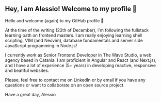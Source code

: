 ## Hey, I am Alessio! Welcome to my profile 👋

Hello and welcome (again) to my GitHub profile 🚀

At the time of the writing (23th of December), I'm following the fullstack learning path on frontend masters.
I am really enjoying learning shell scripting, VIM (and Neovim), database fundamentals and server side JavaScript programming in Node.js!

I currently work as Senior Frontend Developer in The Wave Studio, a web agency based in Catania.
I am proficient in Angular and React (and Next.js), and I have a lot of experience (5+ years) in developing reactive, responsive and beatiful websites.

Please, feel free to contact me on LinkedIn or by email if you have any questions or want to collaborate on an open source project.

Have a great day,
Alessio
